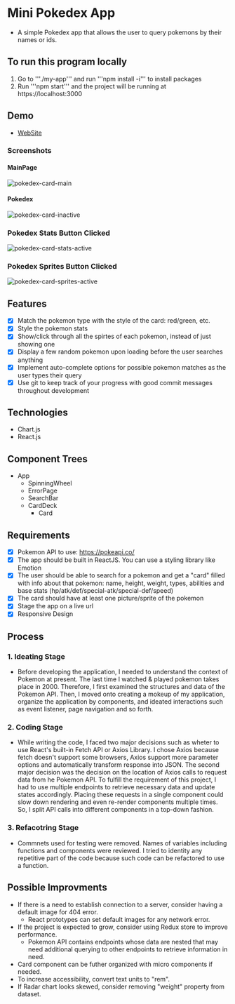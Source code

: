 # Mini Pokedex App
- A simple Pokedex app that allows the user to query pokemons by their names or ids.

## To run this program locally
1. Go to '''./my-app''' and run '''npm install -i''' to install packages
2. Run '''npm start''' and the project will be running at https://localhost:3000

## Demo
 - [WebSite](https://freewebhosting-bda42.web.app/)

### Screenshots
#### MainPage
<img src="https://github.com/danlee0528/Pokedex-Mini/blob/main/my-app/src/assets/pokedex-card-main.PNG" alt="pokedex-card-main"/>

#### Pokedex  
<img src="https://github.com/danlee0528/Pokedex-Mini/blob/main/my-app/src/asssets/pokedex-card-inactive.PNG" alt="pokedex-card-inactive"/>

### Pokedex Stats Button Clicked
<img src="https://github.com/danlee0528/Pokedex-Mini/blob/main/my-app/src/asssets/pokedex-card-stats-active.PNG" alt="pokedex-card-stats-active"/>

### Pokedex Sprites Button Clicked
<img src="https://github.com/danlee0528/Pokedex-Mini/blob/main/my-app/src/asssets/pokedex-card-sprites-active.PNG" alt="pokedex-card-sprites-active"/>

## Features
- [x] Match the pokemon type with the style of the card: red/green, etc.
- [x] Style the pokemon stats
- [x] Show/click through all the spirtes of each pokemon, instead of just showing one
- [x] Display a few random pokemon upon loading before the user searches anything
- [x] Implement auto-complete options for possible pokemon matches as the user types their query
- [x] Use git to keep track of your progress with good commit messages throughout development

## Technologies
- Chart.js
- React.js

## Component Trees
- App
    - SpinningWheel
    - ErrorPage
    - SearchBar
    - CardDeck
        - Card

## Requirements
- [x] Pokemon API to use: https://pokeapi.co/
- [x] The app should be built in ReactJS. You can use a styling library like Emotion
- [x] The user should be able to search for a pokemon and get a "card" filled with info about that pokemon: name, height, weight, types, abilities and base stats (hp/atk/def/special-atk/special-def/speed)
- [x] The card should have at least one picture/sprite of the pokemon
- [x] Stage the app on a live url
- [x] Responsive Design

## Process
### 1. Ideating Stage
- Before developing the application, I needed to understand the context of Pokemon at present. The last time I watched & played pokemon takes place in 2000. Therefore, I first examined the structures and data of the Pokemon API. Then, I moved onto creating a mokeup of my application, organize the application by components, and ideated interactions such as event listener, page navigation and so forth.

### 2. Coding Stage
- While writing the code, I faced two major decisions such as wheter to use React's built-in Fetch API or Axios Library. I chose Axios because fetch doesn't support some browsers, Axios support more parameter options and automatically transform response into JSON. The second major decision was the decision on the location of Axios calls to request data from he Pokemon API. To fulfill the requirement of this project, I had to use multiple endpoints to retrieve necessary data and update states accordingly. Placing these requests in a single component could slow down rendering and even re-render components multiple times. So, I split API calls into different components in a top-down fashion. 

### 3. Refacotring Stage
- Commnets used for testing were removed. Names of variables including functions and components were reviewed. I tried to identity any repetitive part of the code because such code can be refactored to use a function.


## Possible Improvments
- If there is a need to establish connection to a server, consider having a default image for 404 error.
    - React prototypes can set default images for any network error.
- If the project is expected to grow, consider using Redux store to improve performance.
    - Pokemon API contains endpoints whose data are nested that may need additional querying to other endpoints to retrieve information in need.
- Card component can be futher organized with micro components if needed.
- To increase accessibility, convert text units to "rem".
- If Radar chart looks skewed, consider removing "weight" property from dataset.
